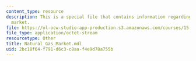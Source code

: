 ```yaml
---
content_type: resource
description: This is a special file that contains information regarding natural gas
  market.
file: https://ol-ocw-studio-app-production.s3.amazonaws.com/courses/15-872-system-dynamics-ii-fall-2013/2bc18f64f791d6c3c8aaf4e9d78a755b_Natural_Gas_Market.mdl
file_type: application/octet-stream
resourcetype: Other
title: Natural_Gas_Market.mdl
uid: 2bc18f64-f791-d6c3-c8aa-f4e9d78a755b
---
```

